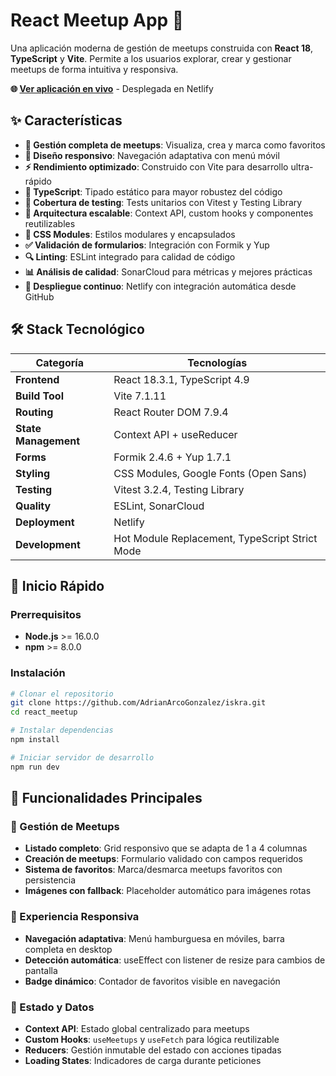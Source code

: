 # React Meetup App 🚀

Una aplicación moderna de gestión de meetups construida con **React 18**, **TypeScript** y **Vite**. Permite a los usuarios explorar, crear y gestionar meetups de forma intuitiva y responsiva.

**🌐 [Ver aplicación en vivo](https://iskra-adrian-arco.netlify.app/home)** - Desplegada en Netlify

## ✨ Características

- **📅 Gestión completa de meetups**: Visualiza, crea y marca como favoritos
- **📱 Diseño responsivo**: Navegación adaptativa con menú móvil
- **⚡ Rendimiento optimizado**: Construido con Vite para desarrollo ultra-rápido
- **🎯 TypeScript**: Tipado estático para mayor robustez del código
- **🧪 Cobertura de testing**: Tests unitarios con Vitest y Testing Library
- **📐 Arquitectura escalable**: Context API, custom hooks y componentes reutilizables
- **🎨 CSS Modules**: Estilos modulares y encapsulados
- **✅ Validación de formularios**: Integración con Formik y Yup
- **🔍 Linting**: ESLint integrado para calidad de código
- **📊 Análisis de calidad**: SonarCloud para métricas y mejores prácticas
- **🚀 Despliegue continuo**: Netlify con integración automática desde GitHub

## 🛠️ Stack Tecnológico

| Categoría            | Tecnologías                                    |
| -------------------- | ---------------------------------------------- |
| **Frontend**         | React 18.3.1, TypeScript 4.9                   |
| **Build Tool**       | Vite 7.1.11                                    |
| **Routing**          | React Router DOM 7.9.4                         |
| **State Management** | Context API + useReducer                       |
| **Forms**            | Formik 2.4.6 + Yup 1.7.1                       |
| **Styling**          | CSS Modules, Google Fonts (Open Sans)          |
| **Testing**          | Vitest 3.2.4, Testing Library                  |
| **Quality**          | ESLint, SonarCloud                             |
| **Deployment**       | Netlify                                        |
| **Development**      | Hot Module Replacement, TypeScript Strict Mode |

## 🚀 Inicio Rápido

### Prerrequisitos

- **Node.js** >= 16.0.0
- **npm** >= 8.0.0

### Instalación

```bash
# Clonar el repositorio
git clone https://github.com/AdrianArcoGonzalez/iskra.git
cd react_meetup

# Instalar dependencias
npm install

# Iniciar servidor de desarrollo
npm run dev
```

## 🎯 Funcionalidades Principales

### 📅 Gestión de Meetups

- **Listado completo**: Grid responsivo que se adapta de 1 a 4 columnas
- **Creación de meetups**: Formulario validado con campos requeridos
- **Sistema de favoritos**: Marca/desmarca meetups favoritos con persistencia
- **Imágenes con fallback**: Placeholder automático para imágenes rotas

### 📱 Experiencia Responsiva

- **Navegación adaptativa**: Menú hamburguesa en móviles, barra completa en desktop
- **Detección automática**: useEffect con listener de resize para cambios de pantalla
- **Badge dinámico**: Contador de favoritos visible en navegación

### 🔄 Estado y Datos

- **Context API**: Estado global centralizado para meetups
- **Custom Hooks**: `useMeetups` y `useFetch` para lógica reutilizable
- **Reducers**: Gestión inmutable del estado con acciones tipadas
- **Loading States**: Indicadores de carga durante peticiones
